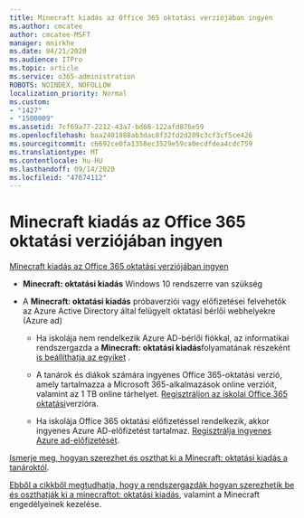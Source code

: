 ```yaml
---
title: Minecraft kiadás az Office 365 oktatási verziójában ingyen
ms.author: cmcatee
author: cmcatee-MSFT
manager: mnirkhe
ms.date: 04/21/2020
ms.audience: ITPro
ms.topic: article
ms.service: o365-administration
ROBOTS: NOINDEX, NOFOLLOW
localization_priority: Normal
ms.custom:
- "1427"
- "1500009"
ms.assetid: 7cf69a77-2212-43a7-bd68-122afd876e59
ms.openlocfilehash: baa2401888ab3dac8f32fd2d209c3cf3cf5ce426
ms.sourcegitcommit: c6692ce0fa1358ec3529e59ca0ecdfdea4cdc759
ms.translationtype: MT
ms.contentlocale: hu-HU
ms.lasthandoff: 09/14/2020
ms.locfileid: "47674112"
---
```

# <a name="minecraft-edition-with-office-365-education-for-free"></a>Minecraft kiadás az Office 365 oktatási verziójában ingyen

[Minecraft kiadás az Office 365 oktatási verziójában ingyen](https://docs.microsoft.com/education/windows/get-minecraft-for-education)
  
- **Minecraft: oktatási kiadás** Windows 10 rendszerre van szükség

- A **Minecraft: oktatási kiadás** próbaverziói vagy előfizetései felvehetők az Azure Active Directory által felügyelt oktatási bérlői webhelyekre (Azure ad)

  - Ha iskolája nem rendelkezik Azure AD-bérlői fiókkal, az informatikai rendszergazda a **Minecraft: oktatási kiadás**folyamatának részeként [is beállíthatja az egyiket](https://docs.microsoft.com/education/windows/school-get-minecraft) .

  - A tanárok és diákok számára ingyenes Office 365-oktatási verzió, amely tartalmazza a Microsoft 365-alkalmazások online verzióit, valamint az 1 TB online tárhelyet. [Regisztráljon az iskolai Office 365 oktatási](https://products.office.com/academic/office-365-education-plan)verzióra.

  - Ha iskolája Office 365 oktatási előfizetéssel rendelkezik, akkor ingyenes Azure AD-előfizetést tartalmaz. [Regisztrálja ingyenes Azure ad-előfizetését](https://msdn.microsoft.com/library/windows/hardware/mt703369%28v=vs.85%29.aspx).

[Ismerje meg, hogyan szerezhet és oszthat ki a Minecraft: oktatási kiadás a tanároktól](https://docs.microsoft.com/education/windows/teacher-get-minecraft).
  
[Ebből a cikkből megtudhatja, hogy a rendszergazdák hogyan szerezhetik be és oszthatják ki a minecraftot: oktatási kiadás](https://docs.microsoft.com/education/windows/school-get-minecraft), valamint a Minecraft engedélyeinek kezelése.
